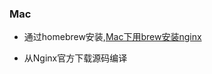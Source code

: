 ### Mac

- 通过homebrew安装,[Mac下用brew安装nginx](http://www.jianshu.com/p/6c7cb820a020)


- 从Nginx官方下载源码编译